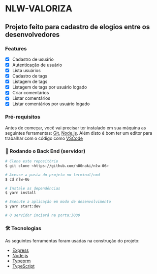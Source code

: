 # NLW-VALORIZA

## Projeto feito para cadastro de elogios entre os desenvolvedores

### Features

- [x] Cadastro de usuário
- [x] Autenticação de usuário
- [x] Lista usuários
- [x] Cadastro de tags
- [x] Listagem de tags
- [x] Listagem de tags por usuário logado
- [x] Criar comentários
- [x] Listar comentários
- [x] Listar comentários por usuário logado

### Pré-requisitos

Antes de começar, você vai precisar ter instalado em sua máquina as seguintes ferramentas:
[Git](https://git-scm.com), [Node.js](https://nodejs.org/en/).
Além disto é bom ter um editor para trabalhar com o código como [VSCode](https://code.visualstudio.com/)

### 🎲 Rodando o Back End (servidor)

```bash
# Clone este repositório
$ git clone <https://github.com/n00naki/nlw-06>

# Acesse a pasta do projeto no terminal/cmd
$ cd nlw-06

# Instale as dependências
$ yarn install

# Execute a aplicação em modo de desenvolvimento
$ yarn start:dev

# O servidor inciará na porta:3000
```

### 🛠 Tecnologias

As seguintes ferramentas foram usadas na construção do projeto:

- [Express](https://expressjs.com/pt-br/)
- [Node.js](https://nodejs.org/en/)
- [Typeorm](https://typeorm.io/#/)
- [TypeScript](https://www.typescriptlang.org/)
